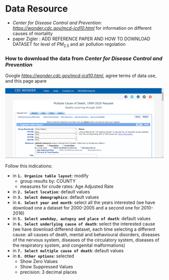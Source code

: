 # Data Resource
 - *Center for Disease Control and Prevention*: *https://wonder.cdc.gov/mcd-icd10.html* for information on different causes of mortality 
 - paper Zigler : ADD REFERENCE PAPER AND HOW TO DOWNLOAD DATASET for level of $PM_{2.5}$ and air pollution regolation

### How to download the data from *Center for Disease Control and Prevention*
Google *https://wonder.cdc.gov/mcd-icd10.html*, agree terms of data use, and this page apare

![Screenshot](data_PS.png)

 Follow this indications:
 - in **`1. Organize table layout`**: modify
   - group results by: COUNTY
   - measures for crude rates: Age Adjusted Rate
 - in **`2. Select location`**: default values
 - in **`3. Select demographics`**: default values
 - in **`4. Select year and month`**: select all the years interested (we have download one a dataset for 2000-2005 and a second one for 2010-2016)
 - in **`5. Select weekday, autopsy and place of death`**: default values
 - in **`6. Select underlying cause of death`**: select the interested cause (we have download differend dataset, each time selecting a different cause: all causes of death, mental and behavioural disorders, diseases of the nervous system, diseases of the circulatory system, diseases of the respiratory system, and congenital malformations)
- in **`7. Select multiple cause of death`**: default values
- in **`8. Other options`**: selected
  - Show Zero Values
  - Show Suppressed Values	
  - precision: 3 decimal places 

